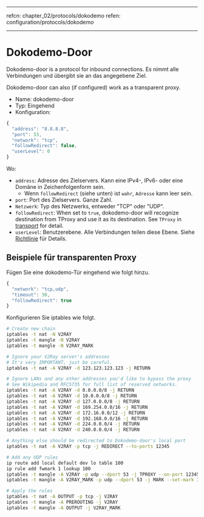 * * *

refcn: chapter_02/protocols/dokodemo refen: configuration/protocols/dokodemo

* * *

# Dokodemo-Door

Dokodemo-door is a protocol for inbound connections. Es nimmt alle Verbindungen und übergibt sie an das angegebene Ziel.

Dokodemo-door can also (if configured) work as a transparent proxy.

* Name: dokodemo-door
* Typ: Eingehend
* Konfiguration:

```javascript
{
  "address": "8.8.8.8",
  "port": 53,
  "network": "tcp",
  "followRedirect": false,
  "userLevel": 0
}
```

Wo:

* `address`: Adresse des Zielservers. Kann eine IPv4-, IPv6- oder eine Domäne in Zeichenfolgenform sein. 
  * Wenn `followRedirect` (siehe unten) ist `wahr`, `Adresse` kann leer sein.
* `port`: Port des Zielservers. Ganze Zahl.
* `Netzwerk`: Typ des Netzwerks, entweder "TCP" oder "UDP".
* `followRedirect`: When set to `true`, dokodemo-door will recognize destination from TProxy and use it as its destination. See `TProxy` in [transport](../transport.md) for detail.
* `userLevel`: Benutzerebene. Alle Verbindungen teilen diese Ebene. Siehe [Richtlinie](../policy.md) für Details.

## Beispiele für transparenten Proxy

Fügen Sie eine dokodemo-Tür eingehend wie folgt hinzu.

```javascript
{
  "network": "tcp,udp",
  "timeout": 30,
  "followRedirect": true
}
```

Konfigurieren Sie iptables wie folgt.

```bash
# Create new chain
iptables -t nat -N V2RAY
iptables -t mangle -N V2RAY
iptables -t mangle -N V2RAY_MARK

# Ignore your V2Ray server's addresses
# It's very IMPORTANT, just be careful.
iptables -t nat -A V2RAY -d 123.123.123.123 -j RETURN

# Ignore LANs and any other addresses you'd like to bypass the proxy
# See Wikipedia and RFC5735 for full list of reserved networks.
iptables -t nat -A V2RAY -d 0.0.0.0/8 -j RETURN
iptables -t nat -A V2RAY -d 10.0.0.0/8 -j RETURN
iptables -t nat -A V2RAY -d 127.0.0.0/8 -j RETURN
iptables -t nat -A V2RAY -d 169.254.0.0/16 -j RETURN
iptables -t nat -A V2RAY -d 172.16.0.0/12 -j RETURN
iptables -t nat -A V2RAY -d 192.168.0.0/16 -j RETURN
iptables -t nat -A V2RAY -d 224.0.0.0/4 -j RETURN
iptables -t nat -A V2RAY -d 240.0.0.0/4 -j RETURN

# Anything else should be redirected to Dokodemo-door's local port
iptables -t nat -A V2RAY -p tcp -j REDIRECT --to-ports 12345

# Add any UDP rules
ip route add local default dev lo table 100
ip rule add fwmark 1 lookup 100
iptables -t mangle -A V2RAY -p udp --dport 53 -j TPROXY --on-port 12345 --tproxy-mark 0x01/0x01
iptables -t mangle -A V2RAY_MARK -p udp --dport 53 -j MARK --set-mark 1

# Apply the rules
iptables -t nat -A OUTPUT -p tcp -j V2RAY
iptables -t mangle -A PREROUTING -j V2RAY
iptables -t mangle -A OUTPUT -j V2RAY_MARK
```